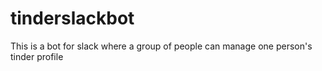 # tinderslackbot
This is a bot for slack where a group of people can manage one person's tinder profile
